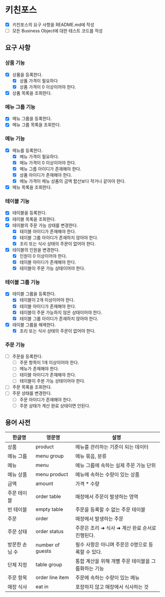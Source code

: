 # 키친포스

- [x] 키친포스의 요구 사항을 README.md에 작성
- [ ] 모든 Business Object에 대한 테스트 코드를 작성

## 요구 사항

### 상품 기능

- [x] 상품을 등록한다.
    - [x] 상품 가격이 필요하다
    - [x] 상품 가격이 0 이상이어야 한다.
- [x] 상품 목록을 조회한다.

### 메뉴 그룹 기능

- [x] 메뉴 그룹을 등록한다.
- [x] 메뉴 그룹 목록을 조회한다.

### 메뉴 기능

- [x] 메뉴를 등록한다.
    - [x] 메뉴 가격이 필요하다.
    - [x] 메뉴 가격이 0 이상이어야 한다.
    - [x] 메뉴 그릅 아이디가 존재해야 한다.
    - [x] 상품 아이디가 존재해야 한다.
    - [x] 메뉴 가격이 메뉴 상품의 금액 합산보다 작거나 같아야 한다.
- [x] 메뉴 목록을 조회한다.

### 테이블 기능

- [x] 테이블을 등록한다.
- [x] 테이블 목록을 조회한다.
- [x] 테이블의 주문 가능 상태를 변경한다.
    - [x] 테이블 아이디가 존재해야 한다.
    - [x] 테이블 그룹 아이디가 존재하지 않아야 한다.
    - [x] 조리 또는 식사 상태의 주문이 없어야 한다.
- [x] 테이블의 인원을 변경한다.
    - [x] 인원이 0 이상이어야 한다.
    - [x] 테이블 아이디가 존재해야 한다.
    - [x] 테이블이 주문 가능 상태이어야 한다.

### 테이블 그룹 기능

- [x] 테이블 그룹을 등록한다.
    - [x] 테이블이 2개 이상이어야 한다.
    - [x] 테이블 아이디가 존재해야 한다.
    - [x] 테이블이 주문 가능하지 않은 상태이어야 한다.
    - [x] 테이블 그룹 아이디가 존재하지 않아야 한다.
- [x] 테이블 그룹을 해제한다.
    - [x] 조리 또는 식사 상태의 주문이 없어야 한다.

### 주문 기능

- [ ] 주문을 등록한다.
    - [ ] 주문 항목이 1개 이상이어야 한다.
    - [ ] 메뉴가 존재해야 한다.
    - [ ] 테이블 아이디가 존재해야 한다.
    - [ ] 테이블이 주분 가능 상태이어야 한다.
- [ ] 주문 목록을 조회한다.
- [ ] 주문 상태를 변경한다.
    - [ ] 주문 아이디가 존재해야 한다.
    - [ ] 주문 상태가 계산 완료 상태이면 안된다.

## 용어 사전

| 한글명 | 영문명 | 설명 |
| --- | --- | --- |
| 상품 | product | 메뉴를 관리하는 기준이 되는 데이터 |
| 메뉴 그룹 | menu group | 메뉴 묶음, 분류 |
| 메뉴 | menu | 메뉴 그룹에 속하는 실제 주문 가능 단위 |
| 메뉴 상품 | menu product | 메뉴에 속하는 수량이 있는 상품 |
| 금액 | amount | 가격 * 수량 |
| 주문 테이블 | order table | 매장에서 주문이 발생하는 영역 |
| 빈 테이블 | empty table | 주문을 등록할 수 없는 주문 테이블 |
| 주문 | order | 매장에서 발생하는 주문 |
| 주문 상태 | order status | 주문은 조리 ➜ 식사 ➜ 계산 완료 순서로 진행된다. |
| 방문한 손님 수 | number of guests | 필수 사항은 아니며 주문은 0명으로 등록할 수 있다. |
| 단체 지정 | table group | 통합 계산을 위해 개별 주문 테이블을 그룹화하는 기능 |
| 주문 항목 | order line item | 주문에 속하는 수량이 있는 메뉴 |
| 매장 식사 | eat in | 포장하지 않고 매장에서 식사하는 것 |
